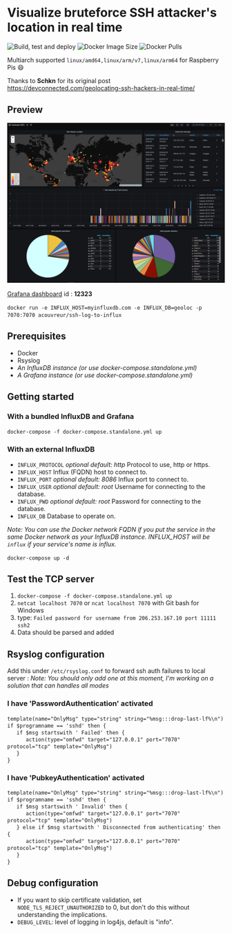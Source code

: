# Visualize bruteforce SSH attacker's location in real time

![Build, test and deploy](https://github.com/acouvreur/ssh-log-to-influx/workflows/Build,%20test%20and%20deploy/badge.svg)
![Docker Image Size](https://img.shields.io/docker/image-size/acouvreur/ssh-log-to-influx)
![Docker Pulls](https://img.shields.io/docker/pulls/acouvreur/ssh-log-to-influx)

Multiarch supported `linux/amd64,linux/arm/v7,linux/arm64` for Raspberry Pis 😄

Thanks to **Schkn** for its original post https://devconnected.com/geolocating-ssh-hackers-in-real-time/

## Preview

![Dashboard](./dashboard.png)

[Grafana dashboard](https://grafana.com/grafana/dashboards/12323) id : **12323**

`docker run -e INFLUX_HOST=myinfluxdb.com -e INFLUX_DB=geoloc -p 7070:7070 acouvreur/ssh-log-to-influx`

## Prerequisites

- Docker
- Rsyslog
- _An InfluxDB instance (or use docker-compose.standalone.yml)_
- _A Grafana instance (or use docker-compose.standalone.yml)_

## Getting started

### With a bundled InfluxDB and Grafana

`docker-compose -f docker-compose.standalone.yml up`

### With an external InfluxDB

- `INFLUX_PROTOCOL` _optional_ _default: http_ Protocol to use, http or https.
- `INFLUX_HOST` Influx (FQDN) host to connect to.
- `INFLUX_PORT` _optional_ _default: 8086_ Influx port to connect to.
- `INFLUX_USER` _optional_ _default: root_ Username for connecting to the database.
- `INFLUX_PWD` _optional_ _default: root_ Password for connecting to the database.
- `INFLUX_DB` Database to operate on.

_Note: You can use the Docker network FQDN if you put the service in the same Docker network as your InfluxDB instance. INFLUX_HOST will be `influx` if your service's name is influx._

`docker-compose up -d`

## Test the TCP server

1. `docker-compose -f docker-compose.standalone.yml up`
2. `netcat localhost 7070` or `ncat localhost 7070` with Git bash for Windows
3. type: `Failed password for username from 206.253.167.10 port 11111 ssh2`
4. Data should be parsed and added

## Rsyslog configuration

Add this under `/etc/rsyslog.conf` to forward ssh auth failures to local server :
_Note: You should only add one at this moment, I'm working on a solution that can handles all modes_

### I have 'PasswordAuthentication' activated

```
template(name="OnlyMsg" type="string" string="%msg:::drop-last-lf%\n")
if $programname == 'sshd' then {
   if $msg startswith ' Failed' then {
      action(type="omfwd" target="127.0.0.1" port="7070" protocol="tcp" template="OnlyMsg")
   }
}
```

### I have 'PubkeyAuthentication' activated

```
template(name="OnlyMsg" type="string" string="%msg:::drop-last-lf%\n")
if $programname == 'sshd' then {
   if $msg startswith ' Invalid' then {
      action(type="omfwd" target="127.0.0.1" port="7070" protocol="tcp" template="OnlyMsg")
   } else if $msg startswith ' Disconnected from authenticating' then {
      action(type="omfwd" target="127.0.0.1" port="7070" protocol="tcp" template="OnlyMsg")
   }
}
```

## Debug configuration

- If you want to skip certificate validation, set `NODE_TLS_REJECT_UNAUTHORIZED` to 0, but don't do this without understanding the implications.
- `DEBUG_LEVEL`: level of logging in log4js, default is "info".
